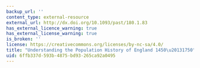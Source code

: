 ```yaml
---
backup_url: ''
content_type: external-resource
external_url: http://dx.doi.org/10.1093/past/180.1.83
has_external_licence_warning: true
has_external_license_warning: true
is_broken: ''
license: https://creativecommons.org/licenses/by-nc-sa/4.0/
title: "Understanding the Population History of England 1450\u20131750"
uid: 6ffb337d-593b-4875-bd93-265ca92a0495
---
```

